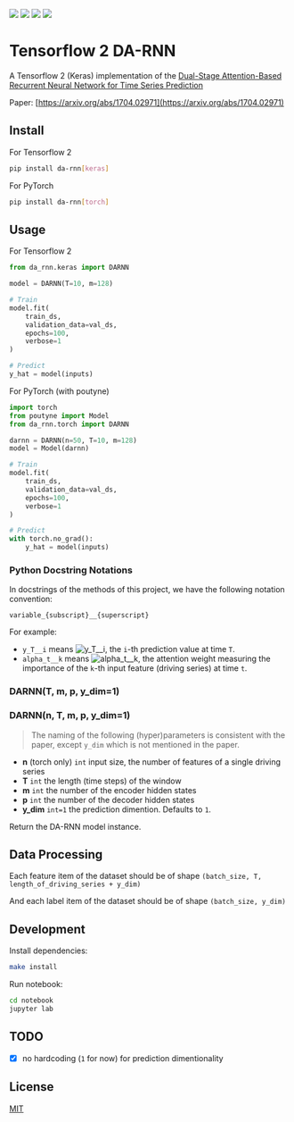 [![](https://travis-ci.org/kaelzhang/DA-RNN-in-Tensorflow-2-and-PyTorch.svg?branch=master)](https://travis-ci.org/kaelzhang/DA-RNN-in-Tensorflow-2-and-PyTorch)
[![](https://codecov.io/gh/kaelzhang/DA-RNN-in-Tensorflow-2-and-PyTorch/branch/master/graph/badge.svg)](https://codecov.io/gh/kaelzhang/DA-RNN-in-Tensorflow-2-and-PyTorch)
[![](https://img.shields.io/pypi/v/da-rnn.svg)](https://pypi.org/project/da_rnn/)
[![](https://img.shields.io/pypi/l/da-rnn.svg)](https://github.com/kaelzhang/DA-RNN-in-Tensorflow-2-and-PyTorch)

# Tensorflow 2 DA-RNN

A Tensorflow 2 (Keras) implementation of the [Dual-Stage Attention-Based Recurrent Neural Network for Time Series Prediction](https://arxiv.org/abs/1704.02971)

Paper: [https://arxiv.org/abs/1704.02971](https://arxiv.org/abs/1704.02971)

## Install

For Tensorflow 2

```sh
pip install da-rnn[keras]
```

For PyTorch

```sh
pip install da-rnn[torch]
```

## Usage

For Tensorflow 2

```py
from da_rnn.keras import DARNN

model = DARNN(T=10, m=128)

# Train
model.fit(
    train_ds,
    validation_data=val_ds,
    epochs=100,
    verbose=1
)

# Predict
y_hat = model(inputs)
```

For PyTorch (with poutyne)

```py
import torch
from poutyne import Model
from da_rnn.torch import DARNN

darnn = DARNN(n=50, T=10, m=128)
model = Model(darnn)

# Train
model.fit(
    train_ds,
    validation_data=val_ds,
    epochs=100,
    verbose=1
)

# Predict
with torch.no_grad():
    y_hat = model(inputs)
```

### Python Docstring Notations


In docstrings of the methods of this project, we have the following notation convention:

```
variable_{subscript}__{superscript}
```

For example:

- `y_T__i` means ![y_T__i](https://render.githubusercontent.com/render/math?math=y_T^1), the `i`-th prediction value at time `T`.
- `alpha_t__k` means ![alpha_t__k](https://render.githubusercontent.com/render/math?math=\alpha_t^k), the attention weight measuring the importance of the `k`-th input feature (driving series) at time `t`.

### DARNN(T, m, p, y_dim=1)
### DARNN(n, T, m, p, y_dim=1)

> The naming of the following (hyper)parameters is consistent with the paper, except `y_dim` which is not mentioned in the paper.

- **n** (torch only) `int` input size, the number of features of a single driving series
- **T** `int` the length (time steps) of the window
- **m** `int` the number of the encoder hidden states
- **p** `int` the number of the decoder hidden states
- **y_dim** `int=1` the prediction dimention. Defaults to `1`.

Return the DA-RNN model instance.

## Data Processing

Each feature item of the dataset should be of shape `(batch_size, T, length_of_driving_series + y_dim)`

And each label item of the dataset should be of shape `(batch_size, y_dim)`

## Development

Install dependencies:

```sh
make install
```

Run notebook:

```sh
cd notebook
jupyter lab
```

## TODO
- [x] no hardcoding (`1` for now) for prediction dimentionality

## License

[MIT](LICENSE)
